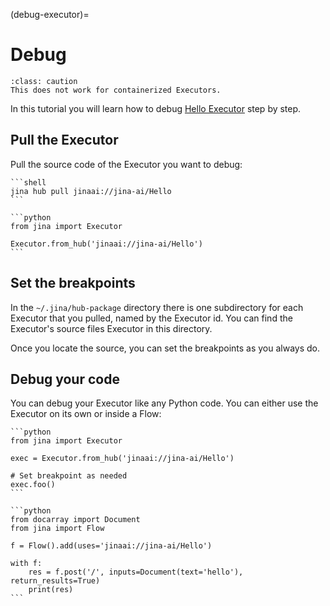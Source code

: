 (debug-executor)=
# Debug

````{admonition} Not applicable to Containerized Executor
:class: caution
This does not work for containerized Executors.
````

In this tutorial you will learn how to debug [Hello Executor](https://cloud.jina.ai/executor/9o9yjq1q) step by step.

## Pull the Executor

Pull the source code of the Executor you want to debug:

````{tab} via Command Line Interface
```shell
jina hub pull jinaai://jina-ai/Hello
```
````
````{tab} via Python code
```python
from jina import Executor

Executor.from_hub('jinaai://jina-ai/Hello')
```
````

## Set the breakpoints

In the `~/.jina/hub-package` directory there is one subdirectory for each Executor that you pulled, named by the Executor id. You can find the Executor's source files Executor in this directory.

Once you locate the source, you can set the breakpoints as you always do.

## Debug your code

You can debug your Executor like any Python code. You can either use the Executor on its own or inside a Flow:

````{tab} Executor on its own
```python
from jina import Executor

exec = Executor.from_hub('jinaai://jina-ai/Hello')

# Set breakpoint as needed
exec.foo()
```
````
````{tab} Executor inside a Flow
```python
from docarray import Document
from jina import Flow

f = Flow().add(uses='jinaai://jina-ai/Hello')

with f:
    res = f.post('/', inputs=Document(text='hello'), return_results=True)
    print(res)
```
````
